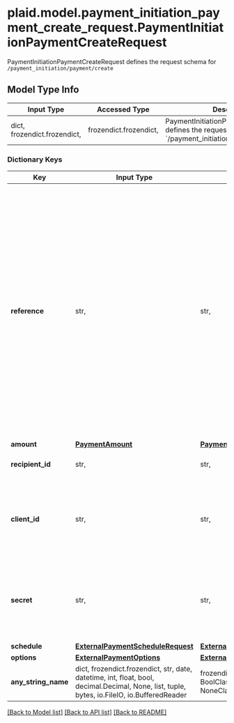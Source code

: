 # plaid.model.payment_initiation_payment_create_request.PaymentInitiationPaymentCreateRequest

PaymentInitiationPaymentCreateRequest defines the request schema for `/payment_initiation/payment/create`

## Model Type Info
Input Type | Accessed Type | Description | Notes
------------ | ------------- | ------------- | -------------
dict, frozendict.frozendict,  | frozendict.frozendict,  | PaymentInitiationPaymentCreateRequest defines the request schema for &#x60;/payment_initiation/payment/create&#x60; | 

### Dictionary Keys
Key | Input Type | Accessed Type | Description | Notes
------------ | ------------- | ------------- | ------------- | -------------
**reference** | str,  | str,  | A reference for the payment. This must be an alphanumeric string with at most 18 characters and must not contain any special characters (since not all institutions support them). In order to track settlement via Payment Confirmation, each payment must have a unique reference. If the reference provided through the API is not unique, Plaid will adjust it. Both the originally provided and automatically adjusted references (if any) can be found in the &#x60;reference&#x60; and &#x60;adjusted_reference&#x60; fields, respectively. | 
**amount** | [**PaymentAmount**](PaymentAmount.md) | [**PaymentAmount**](PaymentAmount.md) |  | 
**recipient_id** | str,  | str,  | The ID of the recipient the payment is for. | 
**client_id** | str,  | str,  | Your Plaid API &#x60;client_id&#x60;. The &#x60;client_id&#x60; is required and may be provided either in the &#x60;PLAID-CLIENT-ID&#x60; header or as part of a request body. | [optional] 
**secret** | str,  | str,  | Your Plaid API &#x60;secret&#x60;. The &#x60;secret&#x60; is required and may be provided either in the &#x60;PLAID-SECRET&#x60; header or as part of a request body. | [optional] 
**schedule** | [**ExternalPaymentScheduleRequest**](ExternalPaymentScheduleRequest.md) | [**ExternalPaymentScheduleRequest**](ExternalPaymentScheduleRequest.md) |  | [optional] 
**options** | [**ExternalPaymentOptions**](ExternalPaymentOptions.md) | [**ExternalPaymentOptions**](ExternalPaymentOptions.md) |  | [optional] 
**any_string_name** | dict, frozendict.frozendict, str, date, datetime, int, float, bool, decimal.Decimal, None, list, tuple, bytes, io.FileIO, io.BufferedReader | frozendict.frozendict, str, BoolClass, decimal.Decimal, NoneClass, tuple, bytes, FileIO | any string name can be used but the value must be the correct type | [optional]

[[Back to Model list]](../../README.md#documentation-for-models) [[Back to API list]](../../README.md#documentation-for-api-endpoints) [[Back to README]](../../README.md)

